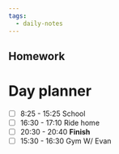 ```yaml
---
tags:
  - daily-notes
---
```

## Homework 


# Day planner

- [ ] 8:25 - 15:25 School
- [ ] 16:30 - 17:10 Ride home
- [ ]  20:30 - 20:40 **Finish**
- [ ] 15:30 - 16:30 Gym W/ Evan
